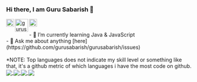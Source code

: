 ### Hi there, I am Guru Sabarish 👋

<a href="https://twitter.com/gurusabarishh">
  <img align="left" alt="gurusabarish | Twitter" width="21px" src="https://raw.githubusercontent.com/gurusabarish/gurusabarish/master/assets/twitter.svg" />
</a>
<a href="https://instagram.com/gurusabarishh">
  <img align="left" alt="gurusabarish | Instagram" width="35px" src="https://raw.githubusercontent.com/gurusabarish/gurusabarish/master/assets/instagram.svg" />
</a>
<a href="https://www.linkedin.com/in/gurusabarishh/">
  <img align="left" alt="gurusabarish | Linkedin" width="21px" src="https://raw.githubusercontent.com/gurusabarish/gurusabarish/master/assets/linked.svg" />
</a>


<br />
<br />
- 🌱 I’m currently learning Java & JavaScript<br />
- 💬 Ask me about anything [here](https://github.com/gurusabarish/gurusabarish/issues)<br />
<br />
*NOTE: Top languages does not indicate my skill level or something like that, it's a github metric of which languages i have the most code on github.
<br />

<a href="https://github.com/gurusabarish/gurusabarish">
  <img align="center" src="https://github-readme-stats.vercel.app/api/top-langs/?username=gurusabarish&layout=compact&theme=radical" />
</a>
<a href="https://github.com/gurusabarish/gurusabarish">
  <img align="center" src="https://github-readme-stats.vercel.app/api?username=gurusabarish&show_icons=true&theme=radical"  />
</a>

<a href="https://github.com/gurusabarish/kaggle-datasets">
  <img align="center" src="https://github-readme-stats.vercel.app/api/pin/?username=gurusabarish&repo=kaggle-datasets&theme=radical" />
</a>    
<a href="https://github.com/gurusabarish/python-programs">
  <img align="center" src="https://github-readme-stats.vercel.app/api/pin/?username=gurusabarish&repo=python-programs&theme=radical" />
</a>

<!--
**gurusabarish/gurusabarish** is a ✨ _special_ ✨ repository because its `README.md` (this file) appears on your GitHub profile.

Here are some ideas to get you started:

- 🔭 I’m currently working on ...
- 🌱 I’m currently learning ...
- 👯 I’m looking to collaborate on ...
- 🤔 I’m looking for help with ...
- 💬 Ask me about ...
- 📫 How to reach me: ...
- 😄 Pronouns: ...
- ⚡ Fun fact: ...
-->

